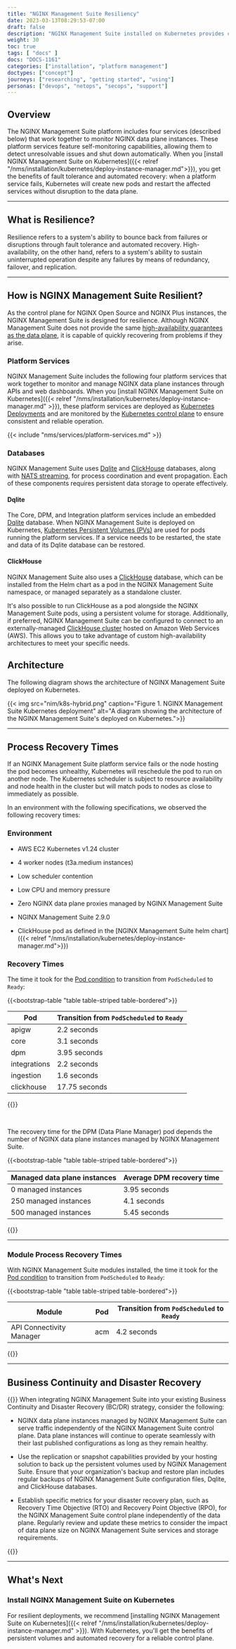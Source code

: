 ```yaml
---
title: "NGINX Management Suite Resiliency"
date: 2023-03-13T08:29:53-07:00
draft: false
description: "NGINX Management Suite installed on Kubernetes provides control plane resilience through fault tolerance and automated recovery."
weight: 30
toc: true
tags: [ "docs" ]
docs: "DOCS-1161"
categories: ["installation", "platform management"]
doctypes: ["concept"]
journeys: ["researching", "getting started", "using"]
personas: ["devops", "netops", "secops", "support"]
---
```


## Overview

The NGINX Management Suite platform includes four services (described below) that work together to monitor NGINX data plane instances. These platform services feature self-monitoring capabilities, allowing them to detect unresolvable issues and shut down automatically. When you [install NGINX Management Suite on Kubernetes]({{< relref "/nms/installation/kubernetes/deploy-instance-manager.md">}}), you get the benefits of fault tolerance and automated recovery: when a platform service fails, Kubernetes will create new pods and restart the affected services without disruption to the data plane.

---

## What is Resilience?

Resilience refers to a system's ability to bounce back from failures or disruptions through fault tolerance and automated recovery. High-availability, on the other hand, refers to a system's ability to sustain uninterrupted operation despite any failures by means of redundancy, failover, and replication.

---

## How is NGINX Management Suite Resilient?

As the control plane for NGINX Open Source and NGINX Plus instances, the NGINX Management Suite is designed for resilience. Although NGINX Management Suite does not provide the same [high-availability guarantees as the data plane](https://www.nginx.com/products/nginx/high-availability/), it is capable of quickly recovering from problems if they arise.

### Platform Services

NGINX Management Suite includes the following four platform services that work together to monitor and manage NGINX data plane instances through APIs and web dashboards. When you [install NGINX Management Suite on Kubernetes]({{< relref "/nms/installation/kubernetes/deploy-instance-manager.md" >}}), these platform services are deployed as [Kubernetes Deployments](https://kubernetes.io/docs/concepts/workloads/controllers/deployment/) and are monitored by the [Kubernetes control plane](https://kubernetes.io/docs/concepts/overview/components/#control-plane-components) to ensure consistent and reliable operation.

{{< include "nms/services/platform-services.md" >}}

### Databases

NGINX Management Suite uses [Dqlite](https://dqlite.io/) and [ClickHouse](https://clickhouse.com/) databases, along with [NATS streaming](https://nats.io), for process coordination and event propagation. Each of these components requires persistent data storage to operate effectively.

#### Dqlite

The Core, DPM, and Integration platform services include an embedded [Dqlite](https://dqlite.io) database. When NGINX Management Suite is deployed on Kubernetes, [Kubernetes Persistent Volumes (PVs)](https://kubernetes.io/docs/concepts/storage/persistent-volumes/) are used for pods running the platform services. If a service needs to be restarted, the state and data of its Dqlite database can be restored.

#### ClickHouse

NGINX Management Suite also uses a [ClickHouse](https://clickhouse.com) database, which can be installed from the Helm chart as a pod in the NGINX Management Suite namespace, or managed separately as a standalone cluster.

It's also possible to run ClickHouse as a pod alongside the NGINX Management Suite pods, using a persistent volume for storage. Additionally, if preferred, NGINX Management Suite can be configured to connect to an externally-managed [ClickHouse cluster](https://aws.amazon.com/solutions/implementations/clickhouse-cluster/) hosted on Amazon Web Services (AWS). This allows you to take advantage of custom high-availability architectures to meet your specific needs.

## Architecture

The following diagram shows the architecture of NGINX Management Suite deployed on Kubernetes.

{{< img src="nim/k8s-hybrid.png" caption="Figure 1. NGINX Management Suite Kubernetes deployment" alt="A diagram showing the architecture of the NGINX Management Suite's deployed on Kubernetes.">}}

---

## Process Recovery Times

If an NGINX Management Suite platform service fails or the node hosting the pod becomes unhealthy, Kubernetes will reschedule the pod to run on another node. The Kubernetes scheduler is subject to resource availability and node health in the cluster but will match pods to nodes as close to immediately as possible.

In an environment with the following specifications, we observed the following recovery times:

### Environment

- AWS EC2 Kubernetes v1.24 cluster

- 4 worker nodes (t3a.medium instances)

- Low scheduler contention

- Low CPU and memory pressure

- Zero NGINX data plane proxies managed by NGINX Management Suite

- NGINX Management Suite 2.9.0

- ClickHouse pod as defined in the [NGINX Management Suite helm chart]({{< relref "/nms/installation/kubernetes/deploy-instance-manager.md">}})

### Recovery Times

The time it took for the [Pod condition](https://kubernetes.io/docs/concepts/workloads/pods/pod-lifecycle/#pod-conditions)
to transition from `PodScheduled` to `Ready`:

{{<bootstrap-table "table table-striped table-bordered">}}

| Pod          | Transition from `PodScheduled` to `Ready` |
|--------------|-------------------------------------------|
| apigw        | 2.2 seconds                               |
| core         | 3.1 seconds                               |
| dpm          | 3.95 seconds                              |
| integrations | 2.2 seconds                               |
| ingestion    | 1.6 seconds                               |
| clickhouse   | 17.75 seconds                             |

{{</bootstrap-table>}}

<br>

The recovery time for the DPM (Data Plane Manager) pod depends the number of NGINX data plane instances managed by NGINX Management Suite.

{{<bootstrap-table "table table-striped table-bordered">}}

| Managed data plane instances | Average DPM recovery time |
|------------------------------|---------------------------|
| 0 managed instances          | 3.95 seconds              |
| 250 managed instances        | 4.1 seconds               |
| 500 managed instances        | 5.45 seconds              |

{{</bootstrap-table>}}

---

### Module Process Recovery Times

With NGINX Management Suite modules installed, the time it took for the [Pod condition](https://kubernetes.io/docs/concepts/workloads/pods/pod-lifecycle/#pod-conditions)
to transition from `PodScheduled` to `Ready`:

{{<bootstrap-table "table table-striped table-bordered">}}

| Module                      | Pod          | Transition from `PodScheduled` to `Ready` |
|-----------------------------|--------------|-------------------------------------------|
| API Connectivity Manager    | acm          | 4.2 seconds                               |

{{</bootstrap-table>}}

---

## Business Continuity and Disaster Recovery

{{<important>}}
When integrating NGINX Management Suite into your existing Business Continuity and Disaster Recovery (BC/DR) strategy, consider the following:

- NGINX data plane instances managed by NGINX Management Suite can serve traffic independently of the NGINX Management Suite control plane. Data plane instances will continue to operate seamlessly with their last published configurations as long as they remain healthy.

- Use the replication or snapshot capabilities provided by your hosting solution to back up the persistent volumes used by NGINX Management Suite. Ensure that your organization's backup and restore plan includes regular backups of NGINX Management Suite configuration files, Dqlite, and ClickHouse databases.

- Establish specific metrics for your disaster recovery plan, such as Recovery Time Objective (RTO) and Recovery Point Objective (RPO), for the NGINX Management Suite control plane independently of the data plane. Regularly review and update these metrics to consider the impact of data plane size on NGINX Management Suite services and storage requirements.

{{</important>}}

---

## What's Next

### Install NGINX Management Suite on Kubernetes

For resilient deployments, we recommend [installing NGINX Management Suite on Kubernetes]({{< relref "/nms/installation/kubernetes/deploy-instance-manager.md" >}}). With Kubernetes, you'll get the benefits of persistent volumes and automated recovery for a reliable control plane.
